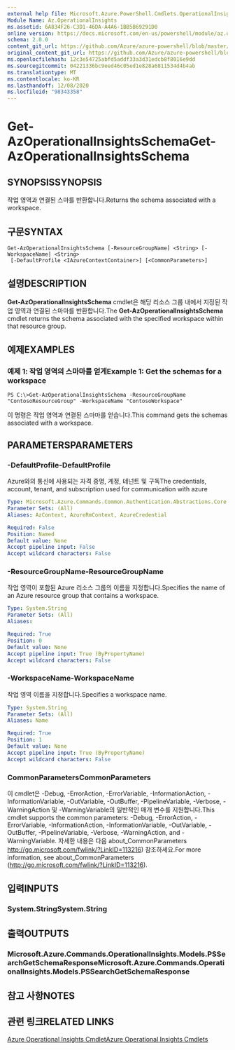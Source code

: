 ```yaml
---
external help file: Microsoft.Azure.PowerShell.Cmdlets.OperationalInsights.dll-Help.xml
Module Name: Az.OperationalInsights
ms.assetid: 6A834F26-C3D1-46DA-A4A6-1BB5B69291D0
online version: https://docs.microsoft.com/en-us/powershell/module/az.operationalinsights/get-azoperationalinsightsschema
schema: 2.0.0
content_git_url: https://github.com/Azure/azure-powershell/blob/master/src/OperationalInsights/OperationalInsights/help/Get-AzOperationalInsightsSchema.md
original_content_git_url: https://github.com/Azure/azure-powershell/blob/master/src/OperationalInsights/OperationalInsights/help/Get-AzOperationalInsightsSchema.md
ms.openlocfilehash: 12c3e54725abfd5addf33a3d31edcb8f8016e9dd
ms.sourcegitcommit: 04221336bc9eed46c05ed1e828a6811534d4b4ab
ms.translationtype: MT
ms.contentlocale: ko-KR
ms.lasthandoff: 12/08/2020
ms.locfileid: "98343358"
---
```

# <span data-ttu-id="ca7c7-101">Get-AzOperationalInsightsSchema</span><span class="sxs-lookup"><span data-stu-id="ca7c7-101">Get-AzOperationalInsightsSchema</span></span>

## <span data-ttu-id="ca7c7-102">SYNOPSIS</span><span class="sxs-lookup"><span data-stu-id="ca7c7-102">SYNOPSIS</span></span>
<span data-ttu-id="ca7c7-103">작업 영역과 연결된 스마를 반환합니다.</span><span class="sxs-lookup"><span data-stu-id="ca7c7-103">Returns the schema associated with a workspace.</span></span>

## <span data-ttu-id="ca7c7-104">구문</span><span class="sxs-lookup"><span data-stu-id="ca7c7-104">SYNTAX</span></span>

```
Get-AzOperationalInsightsSchema [-ResourceGroupName] <String> [-WorkspaceName] <String>
 [-DefaultProfile <IAzureContextContainer>] [<CommonParameters>]
```

## <span data-ttu-id="ca7c7-105">설명</span><span class="sxs-lookup"><span data-stu-id="ca7c7-105">DESCRIPTION</span></span>
<span data-ttu-id="ca7c7-106">**Get-AzOperationalInsightsSchema** cmdlet은 해당 리소스 그룹 내에서 지정된 작업 영역과 연결된 스마마를 반환합니다.</span><span class="sxs-lookup"><span data-stu-id="ca7c7-106">The **Get-AzOperationalInsightsSchema** cmdlet returns the schema associated with the specified workspace within that resource group.</span></span>

## <span data-ttu-id="ca7c7-107">예제</span><span class="sxs-lookup"><span data-stu-id="ca7c7-107">EXAMPLES</span></span>

### <span data-ttu-id="ca7c7-108">예제 1: 작업 영역의 스마마를 얻게</span><span class="sxs-lookup"><span data-stu-id="ca7c7-108">Example 1: Get the schemas for a workspace</span></span>
```
PS C:\>Get-AzOperationalInsightsSchema -ResourceGroupName "ContosoResourceGroup" -WorkspaceName "ContosoWorkspace"
```

<span data-ttu-id="ca7c7-109">이 명령은 작업 영역과 연결된 스마마를 얻습니다.</span><span class="sxs-lookup"><span data-stu-id="ca7c7-109">This command gets the schemas associated with a workspace.</span></span>

## <span data-ttu-id="ca7c7-110">PARAMETERS</span><span class="sxs-lookup"><span data-stu-id="ca7c7-110">PARAMETERS</span></span>

### <span data-ttu-id="ca7c7-111">-DefaultProfile</span><span class="sxs-lookup"><span data-stu-id="ca7c7-111">-DefaultProfile</span></span>
<span data-ttu-id="ca7c7-112">Azure와의 통신에 사용되는 자격 증명, 계정, 테넌트 및 구독</span><span class="sxs-lookup"><span data-stu-id="ca7c7-112">The credentials, account, tenant, and subscription used for communication with azure</span></span>

```yaml
Type: Microsoft.Azure.Commands.Common.Authentication.Abstractions.Core.IAzureContextContainer
Parameter Sets: (All)
Aliases: AzContext, AzureRmContext, AzureCredential

Required: False
Position: Named
Default value: None
Accept pipeline input: False
Accept wildcard characters: False
```

### <span data-ttu-id="ca7c7-113">-ResourceGroupName</span><span class="sxs-lookup"><span data-stu-id="ca7c7-113">-ResourceGroupName</span></span>
<span data-ttu-id="ca7c7-114">작업 영역이 포함된 Azure 리소스 그룹의 이름을 지정합니다.</span><span class="sxs-lookup"><span data-stu-id="ca7c7-114">Specifies the name of an Azure resource group that contains a workspace.</span></span>

```yaml
Type: System.String
Parameter Sets: (All)
Aliases:

Required: True
Position: 0
Default value: None
Accept pipeline input: True (ByPropertyName)
Accept wildcard characters: False
```

### <span data-ttu-id="ca7c7-115">-WorkspaceName</span><span class="sxs-lookup"><span data-stu-id="ca7c7-115">-WorkspaceName</span></span>
<span data-ttu-id="ca7c7-116">작업 영역 이름을 지정합니다.</span><span class="sxs-lookup"><span data-stu-id="ca7c7-116">Specifies a workspace name.</span></span>

```yaml
Type: System.String
Parameter Sets: (All)
Aliases: Name

Required: True
Position: 1
Default value: None
Accept pipeline input: True (ByPropertyName)
Accept wildcard characters: False
```

### <span data-ttu-id="ca7c7-117">CommonParameters</span><span class="sxs-lookup"><span data-stu-id="ca7c7-117">CommonParameters</span></span>
<span data-ttu-id="ca7c7-118">이 cmdlet은 -Debug, -ErrorAction, -ErrorVariable, -InformationAction, -InformationVariable, -OutVariable, -OutBuffer, -PipelineVariable, -Verbose, -WarningAction 및 -WarningVariable의 일반적인 매개 변수를 지원합니다.</span><span class="sxs-lookup"><span data-stu-id="ca7c7-118">This cmdlet supports the common parameters: -Debug, -ErrorAction, -ErrorVariable, -InformationAction, -InformationVariable, -OutVariable, -OutBuffer, -PipelineVariable, -Verbose, -WarningAction, and -WarningVariable.</span></span> <span data-ttu-id="ca7c7-119">자세한 내용은 다음 about_CommonParameters http://go.microsoft.com/fwlink/?LinkID=113216) 참조하세요.</span><span class="sxs-lookup"><span data-stu-id="ca7c7-119">For more information, see about_CommonParameters (http://go.microsoft.com/fwlink/?LinkID=113216).</span></span>

## <span data-ttu-id="ca7c7-120">입력</span><span class="sxs-lookup"><span data-stu-id="ca7c7-120">INPUTS</span></span>

### <span data-ttu-id="ca7c7-121">System.String</span><span class="sxs-lookup"><span data-stu-id="ca7c7-121">System.String</span></span>

## <span data-ttu-id="ca7c7-122">출력</span><span class="sxs-lookup"><span data-stu-id="ca7c7-122">OUTPUTS</span></span>

### <span data-ttu-id="ca7c7-123">Microsoft.Azure.Commands.OperationalInsights.Models.PSSearchGetSchemaResponse</span><span class="sxs-lookup"><span data-stu-id="ca7c7-123">Microsoft.Azure.Commands.OperationalInsights.Models.PSSearchGetSchemaResponse</span></span>

## <span data-ttu-id="ca7c7-124">참고 사항</span><span class="sxs-lookup"><span data-stu-id="ca7c7-124">NOTES</span></span>

## <span data-ttu-id="ca7c7-125">관련 링크</span><span class="sxs-lookup"><span data-stu-id="ca7c7-125">RELATED LINKS</span></span>

[<span data-ttu-id="ca7c7-126">Azure Operational Insights Cmdlet</span><span class="sxs-lookup"><span data-stu-id="ca7c7-126">Azure Operational Insights Cmdlets</span></span>](./Az.OperationalInsights.md)


